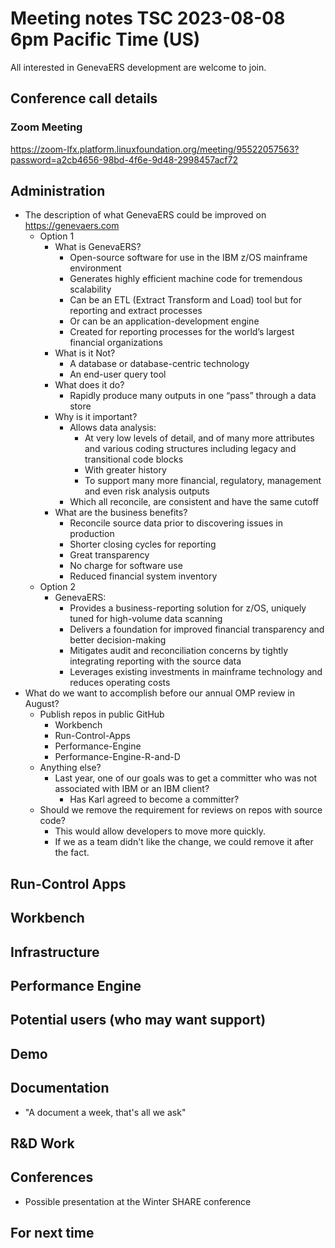 # Meeting notes TSC 2023-08-08 6pm Pacific Time (US)
All interested in GenevaERS development are welcome to join.
## Conference call details
### Zoom Meeting
https://zoom-lfx.platform.linuxfoundation.org/meeting/95522057563?password=a2cb4656-98bd-4f6e-9d48-2998457acf72
## Administration
- The description of what GenevaERS could be improved on https://genevaers.com
  - Option 1
    - What is GenevaERS? 
      - Open-source software for use in the IBM z/OS mainframe environment
      - Generates highly efficient machine code for tremendous scalability
      - Can be an ETL (Extract Transform and Load) tool but for reporting and extract processes
      - Or can be an application-development engine
      - Created for reporting processes for the world’s largest financial organizations
    - What is it Not?
      - A database or database-centric technology
      - An end-user query tool
    - What does it do? 
      - Rapidly produce many outputs in one “pass” through a data store
    - Why is it important?
      - Allows data analysis:
        - At very low levels of detail, and of many more attributes and various coding structures including legacy and transitional code blocks
        - With greater history
        - To support many more financial, regulatory, management and even risk analysis outputs
      - Which all reconcile, are consistent and have the same cutoff
    - What are the business benefits?
      - Reconcile source data prior to discovering issues in production
      - Shorter closing cycles for reporting 
      - Great transparency
      - No charge for software use
      - Reduced financial system inventory
  - Option 2
    - GenevaERS: 
      - Provides a business-reporting solution for z/OS, uniquely tuned for high-volume data scanning
      - Delivers a foundation for improved financial transparency and better decision-making
      - Mitigates audit and reconciliation concerns by tightly integrating reporting with the source data
      - Leverages existing investments in mainframe technology and reduces operating costs
- What do we want to accomplish before our annual OMP review in August? 
  - Publish repos in public GitHub
    - Workbench
    - Run-Control-Apps
    - Performance-Engine 
    - Performance-Engine-R-and-D
  - Anything else?  
    - Last year, one of our goals was to get a committer who was not associated with IBM or an IBM client?  
        - Has Karl agreed to become a committer? 
  - Should we remove the requirement for reviews on repos with source code? 
    - This would allow developers to move more quickly. 
    - If we as a team didn't like the change, we could remove it after the fact. 
## Run-Control Apps
## Workbench
## Infrastructure
## Performance Engine
## Potential users (who may want support)
## Demo
## Documentation
- "A document a week, that's all we ask" 
## R&D Work
## Conferences 
- Possible presentation at the Winter SHARE conference 
## For next time 
